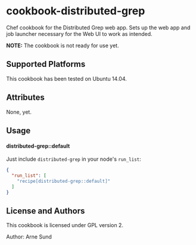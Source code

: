 cookbook-distributed-grep
=========================

Chef cookbook for the Distributed Grep web app. Sets up the web app and job launcher necessary for the Web UI to work as intended.

**NOTE:** The cookbook is not ready for use yet.

Supported Platforms
-------------------

This cookbook has been tested on Ubuntu 14.04.

Attributes
----------

None, yet.

Usage
-----

#### distributed-grep::default
Just include `distributed-grep` in your node's `run_list`:

```json
{
  "run_list": [
    "recipe[distributed-grep::default]"
  ]
}
```

License and Authors
-------------------
This cookbook is licensed under GPL version 2.

Author: Arne Sund

